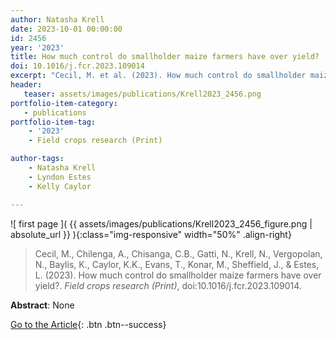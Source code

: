 ```yaml
---
author: Natasha Krell
date: 2023-10-01 00:00:00
id: 2456
year: '2023'
title: How much control do smallholder maize farmers have over yield?
doi: 10.1016/j.fcr.2023.109014
excerpt: "Cecil, M. et al. (2023). How much control do smallholder maize farmers have over yield?. _Field crops research (Print)_, doi:10.1016/j.fcr.2023.109014."
header:
   teaser: assets/images/publications/Krell2023_2456.png
portfolio-item-category:
   - publications
portfolio-item-tag:
    - '2023'
    - Field crops research (Print)

author-tags:
    - Natasha Krell
    - Lyndon Estes
    - Kelly Caylor

---
```


![ first page ]( {{ assets/images/publications/Krell2023_2456_figure.png | absolute_url }} ){:class="img-responsive" width="50%" .align-right}

> Cecil, M., Chilenga, A., Chisanga, C.B., Gatti, N., Krell, N., Vergopolan, N., Baylis, K., Caylor, K.K., Evans, T., Konar, M., Sheffield, J., & Estes, L. (2023). How much control do smallholder maize farmers have over yield?. _Field crops research (Print)_, doi:10.1016/j.fcr.2023.109014.

**Abstract**: None

[Go to the Article](https://www.doi.org/10.1016/j.fcr.2023.109014){: .btn .btn--success}